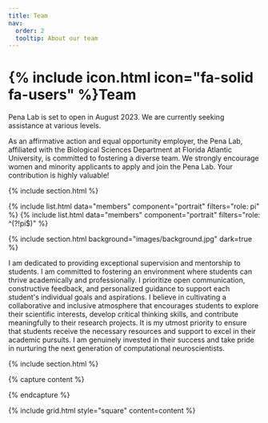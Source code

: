 ```yaml
---
title: Team
nav:
  order: 2
  tooltip: About our team
---
```


# {% include icon.html icon="fa-solid fa-users" %}Team

Pena Lab is set to open in August 2023. We are currently seeking assistance at various levels.

As an affirmative action and equal opportunity employer, the Pena Lab, affiliated with the Biological Sciences Department at Florida Atlantic University, is committed to fostering a diverse team. We strongly encourage women and minority applicants to apply and join the Pena Lab. Your contribution is highly valuable!

{% include section.html %}

{% include list.html data="members" component="portrait" filters="role: pi" %}
{% include list.html data="members" component="portrait" filters="role: ^(?!pi$)" %}

{% include section.html background="images/background.jpg" dark=true %}

I am dedicated to providing exceptional supervision and mentorship to students. I am committed to fostering an environment where students can thrive academically and professionally. I prioritize open communication, constructive feedback, and personalized guidance to support each student's individual goals and aspirations. I believe in cultivating a collaborative and inclusive atmosphere that encourages students to explore their scientific interests, develop critical thinking skills, and contribute meaningfully to their research projects. It is my utmost priority to ensure that students receive the necessary resources and support to excel in their academic pursuits. I am genuinely invested in their success and take pride in nurturing the next generation of computational neuroscientists.

{% include section.html %}

{% capture content %}


{% endcapture %}

{% include grid.html style="square" content=content %}
